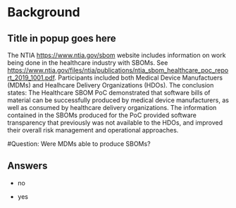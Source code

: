# Background
## Title in popup goes here
The NTIA https://www.ntia.gov/sbom website
includes information on work being done in the
healthcare industry with SBOMs.
See https://www.ntia.gov/files/ntia/publications/ntia_sbom_healthcare_poc_report_2019_1001.pdf.
Participants included both Medical Device Manufactuers (MDMs)
and Healhcare Delivery Organizations (HDOs).
The conclusion states:
The Healthcare SBOM PoC demonstrated that
software bills of material can be successfully produced
by medical device manufacturers,
as well as consumed by healthcare delivery organizations.
The information contained in the SBOMs
produced for the PoC provided software transparency that
previously was not available to the HDOs,
and improved their overall risk management and operational
approaches.

#Question:
Were MDMs able to produce SBOMs?

## Answers
- no
* yes
